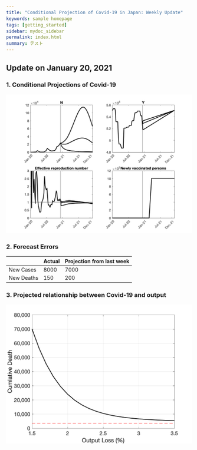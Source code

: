 ```yaml
---
title: "Conditional Projection of Covid-19 in Japan: Weekly Update"
keywords: sample homepage
tags: [getting_started]
sidebar: mydoc_sidebar
permalink: index.html
summary: テスト
---
```


## Update on January 20, 2021

### 1. Conditional Projections of Covid-19

![Projection](./images/VariablesProjection.png)

### 2. Forecast Errors

|    | Actual |  Projection from last week |
| ---- | ---- | ---- |
| New Cases |  8000  |  7000  |
| New Deaths |  150  |  200  |

### 3. Projected relationship between Covid-19 and output

![Projection](./images/BaselineTradeoff.png)
